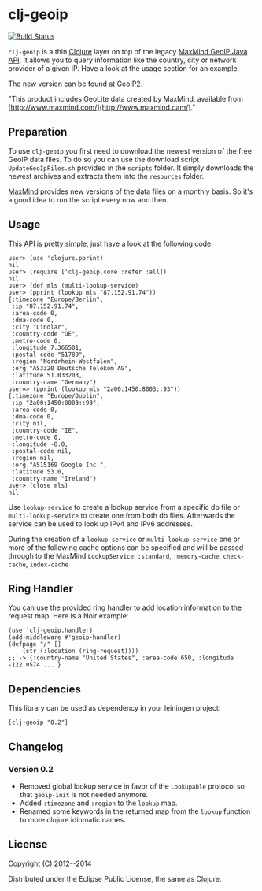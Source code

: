# clj-geoip

[![Build Status](https://secure.travis-ci.org/bertschneider/clj-geoip.png)](http://travis-ci.org/bertschneider/clj-geoip)

`clj-geoip` is a thin [Clojure](http://www.clojure.com) layer on top
of the legacy [MaxMind GeoIP Java API](https://github.com/maxmind/geoip-api-java). It allows
you to query information like the country, city or network provider of
a given IP. Have a look at the usage section for an example.

The new version can be found at [GeoIP2](https://github.com/maxmind/GeoIP2-java).

"This product includes GeoLite data created by MaxMind, available from [http://www.maxmind.com/](http://www.maxmind.cam/)."

## Preparation

To use `clj-geoip` you first need to download the newest version of
the free GeoIP data files. To do so you can use the download script
`UpdateGeoIpFiles.sh` provided in the `scripts` folder.
It simply downloads the newest archives and extracts them into
the `resources` folder.

[MaxMind](http://www.maxmind.com/) provides new versions of the data
files on a monthly basis. So it's a good idea to run the script every
now and then.

## Usage

This API is pretty simple, just have a look at the following code:

    user> (use 'clojure.pprint)
    nil
    user> (require ['clj-geoip.core :refer :all])
    nil
    user> (def mls (multi-lookup-service)
    user> (pprint (lookup mls "87.152.91.74"))
    {:timezone "Europe/Berlin",
     :ip "87.152.91.74",
     :area-code 0,
     :dma-code 0,
     :city "Lindlar",
     :country-code "DE",
     :metro-code 0,
     :longitude 7.366501,
     :postal-code "51789",
     :region "Nordrhein-Westfalen",
     :org "AS3320 Deutsche Telekom AG",
     :latitude 51.033203,
     :country-name "Germany"}
    user=> (pprint (lookup mls "2a00:1450:8003::93"))
    {:timezone "Europe/Dublin",
     :ip "2a00:1450:8003::93",
     :area-code 0,
     :dma-code 0,
     :city nil,
     :country-code "IE",
     :metro-code 0,
     :longitude -8.0,
     :postal-code nil,
     :region nil,
     :org "AS15169 Google Inc.",
     :latitude 53.0,
     :country-name "Ireland"}
    user> (close mls)
    nil

Use `lookup-service` to create a lookup service from a specific db file or `multi-lookup-service` to create one from both db files.
Afterwards the service can be used to look up IPv4 and IPv6 addresses.

During the creation of a `lookup-service` or `multi-lookup-service` one or more of the following cache options can be specified and will be passed through to the MaxMind `LookupService`.
`:standard`, `:memory-cache`, `check-cache`, `index-cache` 

## Ring Handler

You can use the provided ring handler to add location information to
the request map. Here is a Noir example:

    (use 'clj-geoip.handler)
    (add-middleware #'geoip-handler)
    (defpage "/" []
        (str (:location (ring-request))))
    ;; -> {:country-name "United States", :area-code 650, :longitude -122.0574 ... }

## Dependencies

This library can be used as dependency in your leiningen project:

    [clj-geoip "0.2"]

## Changelog

### Version 0.2
- Removed global lookup service in favor of the `Lookupable` protocol so that `geoip-init` is not needed anymore.
- Added `:timezone` and `:region` to the `lookup` map. 
- Renamed some keywords in the returned map from the `lookup` function to more clojure idiomatic names.

## License

Copyright (C) 2012--2014

Distributed under the Eclipse Public License, the same as Clojure.

